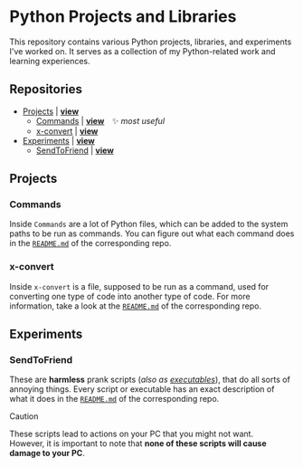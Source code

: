 # Python Projects and Libraries
This repository contains various Python projects, libraries, and experiments I've worked on. It serves as a collection of my Python-related work and learning experiences.


## Repositories
* [Projects](#projects) | **[view](./Projects)**
  * [Commands](#commands) | **[view](./Projects/Commands)** ✨ *most useful*
  * [x-convert](#x-convert) | **[view](./Projects/x-convert)**
* [Experiments](#experiments) | **[view](./Experiments)**
  * [SendToFriend](#sendtofriend) | **[view](./Experiments/SendToFriend)**


## Projects

### Commands
Inside `Commands` are a lot of Python files, which can be added to the system paths to be run as commands. You can figure out what each command does in the [`README.md`](./Projects/Commands/README.md) of the corresponding repo.

### x-convert
Inside `x-convert` is a file, supposed to be run as a command, used for converting one type of code into another type of code. For more information, take a look at the [`README.md`](./Projects/x-convert/README.md) of the corresponding repo.


## Experiments

### SendToFriend
These are **harmless** prank scripts (*also as [executables](./Experiments/SendToFriend/executables)*), that do all sorts of annoying things.
Every script or executable has an exact description of what it does in the [`README.md`](./Experiments/SendToFriend/README.md) of the corresponding repo.
> [!CAUTION]
> These scripts lead to actions on your PC that you might not want.<br>
> However, it is important to note that
> **none of these scripts will cause damage to your PC**.
